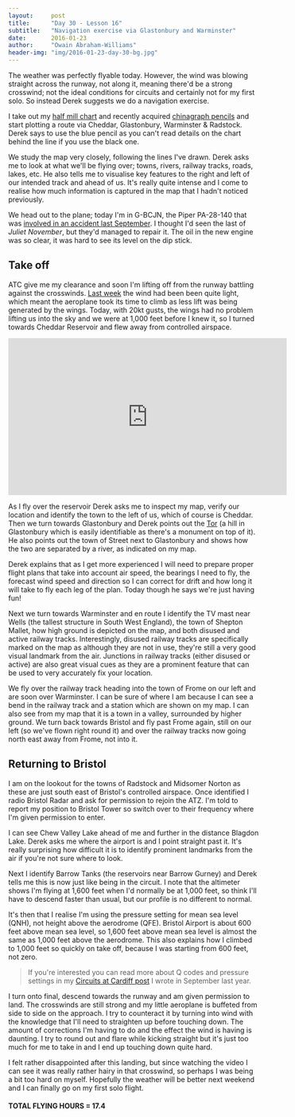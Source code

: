 ```yaml
---
layout:     post
title:      "Day 30 - Lesson 16"
subtitle:   "Navigation exercise via Glastonbury and Warminster"
date:       2016-01-23
author:     "Owain Abraham-Williams"
header-img: "img/2016-01-23-day-30-bg.jpg"
---
```


The weather was perfectly flyable today. However, the wind was blowing straight across the
runway, not along it, meaning there'd be a strong crosswind; not the ideal conditions for
circuits and certainly not for my first solo. So instead Derek suggests we do a navigation
exercise.

I take out my [half mill chart](http://www.pooleys.com/prod_detail.cfm?product_id=31) and
recently acquired [chinagraph pencils](http://www.flightstore.co.uk/pilot-supplies-c1/charts-c2/chart-accessories-c12/chart-pens-pencils-c18/chinagraph-chart-pencils-p98)
and start plotting a route via Cheddar, Glastonbury, Warminster & Radstock. Derek says to
use the blue pencil as you can't read details on the chart behind the line if you use the
black one.

We study the map very closely, following the lines I've drawn. Derek asks me to look at
what we'll be flying over; towns, rivers, railway tracks, roads, lakes, etc. He also tells
me to visualise key features to the right and left of our intended track and ahead of us.
It's really quite intense and I come to realise how much information is captured in the
map that I hadn't noticed previously.

We head out to the plane; today I'm in G-BCJN, the Piper PA-28-140 that was
[involved in an accident last September](/2015/09/13/day-14-lesson-10/). I thought I'd
seen the last of *Juliet November*, but they'd managed to repair it. The oil in the new
engine was so clear, it was hard to see its level on the dip stick.

## Take off

ATC give me my clearance and soon I'm lifting off from the runway battling against the
crosswinds. [Last week](/2016/01/16/day-29-lesson-15-am-i-ready-to-solo/) the wind had
been been quite light, which meant the aeroplane took its time to climb as less lift was
being generated by the wings. Today, with 20kt gusts, the wings had no problem lifting us
into the sky and we were at 1,000 feet before I knew it, so I turned towards Cheddar
Reservoir and flew away from controlled airspace.

<iframe width="560" height="315" src="https://www.youtube.com/embed/6Nd7ESvjEpE" frameborder="0" allowfullscreen></iframe>

As I fly over the reservoir Derek asks me to inspect my map, verify our location and
identify the town to the left of us, which of course is Cheddar. Then we turn towards
Glastonbury and Derek points out the [Tor](https://en.wikipedia.org/wiki/Glastonbury_Tor)
(a hill in Glastonbury which is easily identifiable as there's a monument on top of it).
He also points out the town of Street next to Glastonbury and shows how the two are
separated by a river, as indicated on my map.

Derek explains that as I get more experienced I will need to prepare proper flight plans
that take into account air speed, the bearings I need to fly, the forecast wind speed and
direction so I can correct for drift and how long it will take to fly each leg of the
plan. Today though he says we're just having fun!

Next we turn towards Warminster and en route I identify the TV mast near Wells (the
tallest structure in South West England), the town of Shepton Mallet, how high ground is
depicted on the map, and both disused and active railway tracks. Interestingly, disused
railway tracks are specifically marked on the map as although they are not in use, they're
still a very good visual landmark from the air. Junctions in railway tracks (either
disused or active) are also great visual cues as they are a prominent feature that can be
used to very accurately fix your location.

We fly over the railway track heading into the town of Frome on our left and are soon over
Warminster. I can be sure of where I am because I can see a bend in the railway track and
a station which are shown on my map. I can also see from my map that it is a town in a
valley, surrounded by higher ground. We turn back towards Bristol and fly past Frome
again, still on our left (so we've flown right round it) and over the railway tracks now
going north east away from Frome, not into it.

## Returning to Bristol

I am on the lookout for the towns of Radstock and Midsomer Norton as these are just south
east of Bristol's controlled airspace. Once identified I radio Bristol Radar and ask for
permission to rejoin the ATZ. I'm told to report my position to Bristol Tower so switch
over to their frequency where I'm given permission to enter.

I can see Chew Valley Lake ahead of me and further in the distance Blagdon Lake. Derek
asks me where the airport is and I point straight past it. It's really surprising how
difficult it is to identify prominent landmarks from the air if you're not sure where to
look.

Next I identify Barrow Tanks (the reservoirs near Barrow Gurney) and Derek tells me this
is now just like being in the circuit. I note that the altimeter shows I'm flying at 1,600
feet when I'd normally be at 1,000 feet, so think I'll have to descend faster than usual,
but our profile is no different to normal.

It's then that I realise I'm using the pressure setting for mean sea level (QNH), not
height above the aerodrome (QFE). Bristol Airport is about 600 feet above mean sea level,
so 1,600 feet above mean sea level is almost the same as 1,000 feet above the aerodrome.
This also explains how I climbed to 1,000 feet so quickly on take off, because I was
starting from 600 feet, not zero.

> If you're interested you can read more about Q codes and pressure settings in my
> [Circuits at Cardiff post](/2015/09/05/day-12-lesson-8/) I wrote in September last year.

I turn onto final, descend towards the runway and am given permission to land. The
crosswinds are still strong and my little aeroplane is buffeted from side to side on the
approach. I try to counteract it by turning into wind with the knowledge that I'll need to
straighten up before touching down. The amount of corrections I'm having to do and the
effect the wind is having is daunting. I try to round out and flare while kicking straight
but it's just too much for me to take in and I end up touching down quite hard.

I felt rather disappointed after this landing, but since watching the video I can see it
was really rather hairy in that crosswind, so perhaps I was being a bit too hard on
myself. Hopefully the weather will be better next weekend and I can finally go on my first
solo flight.

#### TOTAL FLYING HOURS = 17.4